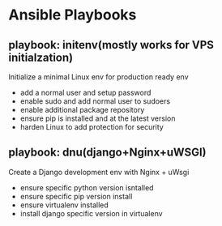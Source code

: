 # Ansible Playbooks

## playbook: initenv(mostly works for VPS initialzation)
Initialize a minimal Linux env for production ready env
 - add a normal user and setup password
 - enable sudo and add normal user to sudoers
 - enable additional package repository
 - ensure pip is installed and at the latest version
 - harden Linux to add protection for security

## playbook: dnu(django+Nginx+uWSGI)
Create a Django development env with Nginx + uWsgi
- ensure specific python version isntalled
- ensure specific pip version install
- ensure virtualenv installed
- install django specific version in virtualenv
